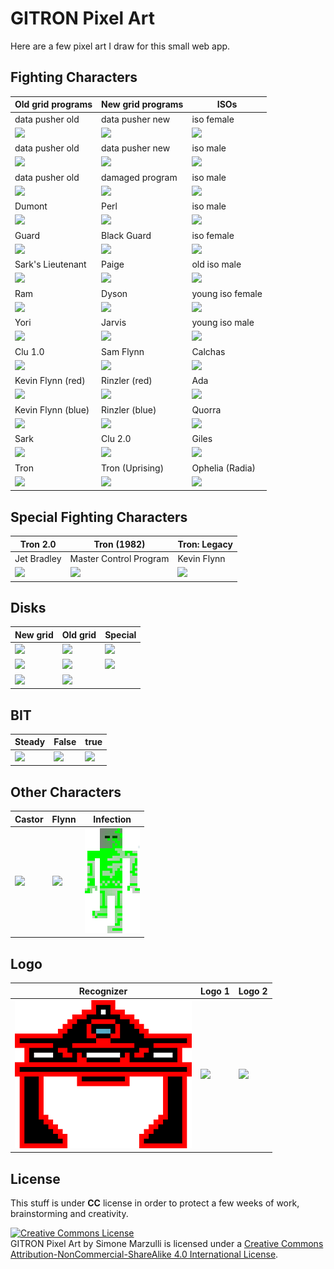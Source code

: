 # GITRON Pixel Art

Here are a few pixel art I draw for this small web app.

## Fighting Characters

Old grid programs | New grid programs | ISOs
------------------|-------------------|-----
data pusher old | data pusher new | iso female
![](characters/data_pusher_old_3.png) | ![](characters/data_pusher_new_2.png) | ![](characters/iso_female_3.png)
data pusher old | data pusher new | iso male
![](characters/data_pusher_old_2.png) | ![](characters/data_pusher_new_1.png) | ![](characters/iso_male_3.png)
data pusher old | damaged program | iso male
![](characters/data_pusher_old_1.png) | ![](characters/damaged_program.png) | ![](characters/iso_male_2.png)
Dumont | Perl | iso male
![](characters/dumont.png) | ![](characters/perl.png) | ![](characters/iso_male_1.png)
Guard | Black Guard | iso female
![](characters/guard.png) | ![](characters/black_guard.png) | ![](characters/iso_female_1.png)
Sark's Lieutenant | Paige | old iso male
![](characters/sarks_lieutenant.png) | ![](characters/paige.png) | ![](characters/old_iso_male.png)
Ram | Dyson | young iso female
![](characters/ram.png) | ![](characters/dyson.png) | ![](characters/young_iso_female.png)
Yori | Jarvis | young iso male
![](characters/yori.png) | ![](characters/jarvis.png) | ![](characters/young_iso_male.png)
Clu 1.0 | Sam Flynn | Calchas
![](characters/clu.png) | ![](characters/sam.png) | ![](characters/calchas.png)
Kevin Flynn (red) | Rinzler (red) | Ada
![](characters/flynn_converted.png) | ![](characters/rinzler.png) | ![](characters/ada.png)
Kevin Flynn (blue) | Rinzler (blue) | Quorra
![](characters/flynn.png) | ![](characters/rinzler_converted.png) | ![](characters/quorra.png)
Sark | Clu 2.0 | Giles
![](characters/sark.png) | ![](characters/clu2.png) | ![](characters/giles.png)
Tron | Tron (Uprising) | Ophelia (Radia)
![](characters/tron.png) | ![](characters/tron_uprising.png) | ![](characters/ophelia.png)

## Special Fighting Characters

Tron 2.0 | Tron (1982) | Tron: Legacy
---------|-------------|-------------
Jet Bradley | Master Control Program | Kevin Flynn
![](characters/jet.png) | ![](characters/mcp.gif) | ![](characters/kevin_flynn.png)

## Disks

New grid | Old grid | Special
---------|----------|--------
![](disk/black-blue.gif) | ![](disk/blue-white.gif) | ![](disk/blue-white-new.gif)
![](disk/black-red.gif) | ![](disk/red-white.gif) | ![](disk/blue-purple.gif)
![](disk/black-yellow.gif) | ![](disk/yellow-white.gif)|

## BIT

Steady | False | true
-------|-------|-----
![](bit/bit.gif) | ![](bit/false.gif) | ![](bit/true.gif)

## Other Characters

Castor| Flynn | Infection
------|-------|----------
![](characters-extra/castor.gif) | ![](characters-extra/flynn-young.png) | ![](characters-extra/infected-program.png)

## Logo

Recognizer | Logo 1 | Logo 2
-----------|--------|-------
![](characters-extra/recognizer.png) | ![](characters-extra/logo.png) | ![](characters-extra/special-logo.gif)

## License

This stuff is under **CC** license in order to protect a few weeks of work, brainstorming and creativity.

<a rel="license" href="http://creativecommons.org/licenses/by-nc-sa/4.0/"><img alt="Creative Commons License" style="border-width:0" src="https://i.creativecommons.org/l/by-nc-sa/4.0/88x31.png" /></a><br /><span xmlns:dct="http://purl.org/dc/terms/" property="dct:title">GITRON Pixel Art</span> by <span xmlns:cc="http://creativecommons.org/ns#" property="cc:attributionName">Simone Marzulli</span> is licensed under a <a rel="license" href="http://creativecommons.org/licenses/by-nc-sa/4.0/">Creative Commons Attribution-NonCommercial-ShareAlike 4.0 International License</a>.
